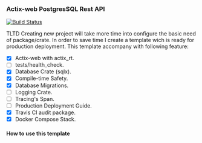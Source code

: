 ### Actix-web PostgresSQL Rest API

[![Build Status](https://travis-ci.com/saingsab/apratemplate.svg?branch=main)](https://travis-ci.com/saingsab/apratemplate)

TLTD
Creating new project will take more time into configure the basic need of package/crate. In order to save time I create a template wich is ready for production deployment. This template accompany with following feature: 

- [x] Actix-web with actix_rt.
- [ ] tests/health_check.
- [x] Database Crate (sqlx).
- [x] Compile-time Safety.
- [x] Database Migrations.
- [ ] Logging Crate.
- [ ] Tracing's Span.
- [ ] Production Deployment Guide.
- [x] Travis CI audit package.
- [x] Docker Compose Stack.

#### How to use this template
